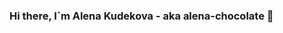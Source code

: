 ### Hi there, I`m Alena Kudekova - aka alena-chocolate 👋

<!--
**alena-chocolate/alena-chocolate** is a ✨ _special_ ✨ repository because its `README.md` (this file) appears on your GitHub profile.

<h3 align="center">Data science student, Junior data analitic from Russia 🇷🇺</h3>

Here are some ideas to get you started:

- 🔭 I’m currently working on ...
- 🌱 I’m currently learning ...
- 👯 I’m looking to collaborate on ...
- 🤔 I’m looking for help with ...
- 💬 Ask me about ...
- 📫 How to reach me: ...
- 😄 Pronouns: ...
- ⚡ Fun fact: ...
-->
